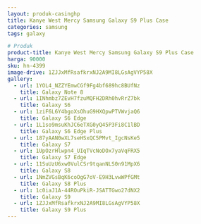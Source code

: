 ```yaml
---
layout: produk-casinghp
title: Kanye West Mercy Samsung Galaxy S9 Plus Case
categories: samsung
tags: galaxy

# Produk
product-title: Kanye West Mercy Samsung Galaxy S9 Plus Case
harga: 90000
sku: hn-4399
image-drive: 1ZJJxMfRsafkrxNJ2A9MI8LGsAgVYP58X
gallery:
  - url: 1YOL4_NZZYEmwCGf9Fg4bf689hc8BUfNz
    title: Galaxy Note 8
  - url: 1INhmbz7ZEvH7fzuMQFH2DRh0hvRrZ7bk
    title: Galaxy S6
  - url: 1ziF6L6Y4bgoXsOhuG9HXQpwPTVWvjaQ6
    title: Galaxy S6 Edge
  - url: 1L1so9msuKhJC6eTXG0yQ45P3Fi8C1lBD
    title: Galaxy S6 Edge Plus
  - url: 187yAAN0wXL7seHSxQC5PMvt_IgcNsKe5
    title: Galaxy S7
  - url: 1UpOzrHlwpn4_UIqTVcNoDOx7yaVqFRX5
    title: Galaxy S7 Edge
  - url: 11SuUzU6xw0VulCSr9tqanNLS0n91MpX6
    title: Galaxy S8
  - url: 1NmZVGsBqK6coOgG7oV-E9H3LvwWPfGMt
    title: Galaxy S8 Plus
  - url: 1c0iaJ1A-44ROuPkiR-JSATTGwo27dNX2
    title: Galaxy S9
  - url: 1ZJJxMfRsafkrxNJ2A9MI8LGsAgVYP58X
    title: Galaxy S9 Plus
---
```

